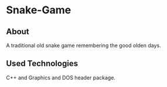 # Snake-Game

## About

A traditional old snake game remembering the good olden days.

## Used Technologies

C++ and Graphics and DOS header package.
